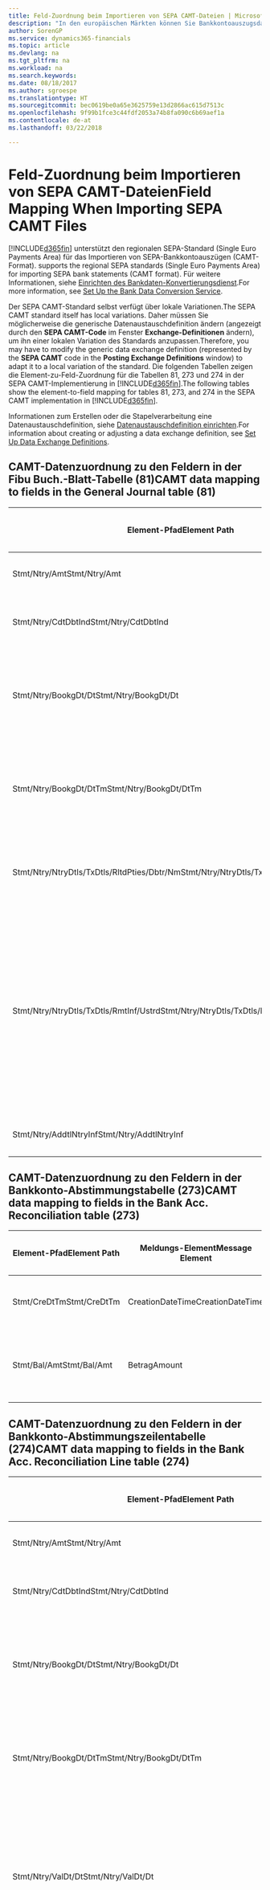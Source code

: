 ```yaml
---
title: Feld-Zuordnung beim Importieren von SEPA CAMT-Dateien | Microsoft Docs
description: "In den europäischen Märkten können Sie Bankkontoauszugsdateien in den regionalen SEPA-Standards  (einzelner Eurozahlungs-Bereich) importieren."
author: SorenGP
ms.service: dynamics365-financials
ms.topic: article
ms.devlang: na
ms.tgt_pltfrm: na
ms.workload: na
ms.search.keywords: 
ms.date: 08/18/2017
ms.author: sgroespe
ms.translationtype: HT
ms.sourcegitcommit: bec0619be0a65e3625759e13d2866ac615d7513c
ms.openlocfilehash: 9f99b1fce3c44fdf2053a74b8fa090c6b69aef1a
ms.contentlocale: de-at
ms.lasthandoff: 03/22/2018

---
```

# <a name="field-mapping-when-importing-sepa-camt-files"></a><span data-ttu-id="3d561-103">Feld-Zuordnung beim Importieren von SEPA CAMT-Dateien</span><span class="sxs-lookup"><span data-stu-id="3d561-103">Field Mapping When Importing SEPA CAMT Files</span></span>
[!INCLUDE[d365fin](includes/d365fin_md.md)]<span data-ttu-id="3d561-104"> unterstützt den regionalen SEPA-Standard (Single Euro Payments Area) für das Importieren von SEPA-Bankkontoauszügen (CAMT-Format).</span><span class="sxs-lookup"><span data-stu-id="3d561-104"> supports the regional SEPA standards (Single Euro Payments Area) for importing SEPA bank statements (CAMT format).</span></span> <span data-ttu-id="3d561-105">Für weitere Informationen, siehe [Einrichten des Bankdaten-Konvertierungsdienst](bank-how-setup-bank-data-conversion-service.md).</span><span class="sxs-lookup"><span data-stu-id="3d561-105">For more information, see [Set Up the Bank Data Conversion Service](bank-how-setup-bank-data-conversion-service.md).</span></span>  

 <span data-ttu-id="3d561-106">Der SEPA CAMT-Standard selbst verfügt über lokale Variationen.</span><span class="sxs-lookup"><span data-stu-id="3d561-106">The SEPA CAMT standard itself has local variations.</span></span> <span data-ttu-id="3d561-107">Daher müssen Sie möglicherweise die generische Datenaustauschdefinition ändern (angezeigt durch den **SEPA CAMT-Code** im Fenster **Exchange-Definitionen** ändern), um ihn einer lokalen Variation des Standards anzupassen.</span><span class="sxs-lookup"><span data-stu-id="3d561-107">Therefore, you may have to modify the generic data exchange definition (represented by the **SEPA CAMT** code in the **Posting Exchange Definitions** window) to adapt it to a local variation of the standard.</span></span> <span data-ttu-id="3d561-108">Die folgenden Tabellen zeigen die Element-zu-Feld-Zuordnung für die Tabellen 81, 273 und 274 in der SEPA CAMT-Implementierung in [!INCLUDE[d365fin](includes/d365fin_md.md)].</span><span class="sxs-lookup"><span data-stu-id="3d561-108">The following tables show the element-to-field mapping for tables 81, 273, and 274 in the SEPA CAMT implementation in [!INCLUDE[d365fin](includes/d365fin_md.md)].</span></span>  

 <span data-ttu-id="3d561-109">Informationen zum Erstellen oder die Stapelverarbeitung eine Datenaustauschdefinition, siehe [Datenaustauschdefinition einrichten](across-how-to-set-up-data-exchange-definitions.md).</span><span class="sxs-lookup"><span data-stu-id="3d561-109">For information about creating or adjusting a data exchange definition, see [Set Up Data Exchange Definitions](across-how-to-set-up-data-exchange-definitions.md).</span></span>  

## <a name="camt-data-mapping-to-fields-in-the-general-journal-table-81"></a><span data-ttu-id="3d561-110">CAMT-Datenzuordnung zu den Feldern in der Fibu Buch.-Blatt-Tabelle (81)</span><span class="sxs-lookup"><span data-stu-id="3d561-110">CAMT data mapping to fields in the General Journal table (81)</span></span>  

|<span data-ttu-id="3d561-111">Element-Pfad</span><span class="sxs-lookup"><span data-stu-id="3d561-111">Element Path</span></span>|<span data-ttu-id="3d561-112">Meldungs-Element</span><span class="sxs-lookup"><span data-stu-id="3d561-112">Message Element</span></span>|<span data-ttu-id="3d561-113">Datentyp</span><span class="sxs-lookup"><span data-stu-id="3d561-113">Data Type</span></span>|<span data-ttu-id="3d561-114">Beschreibung</span><span class="sxs-lookup"><span data-stu-id="3d561-114">Description</span></span>|<span data-ttu-id="3d561-115">Kennzeichen mit negativem Zeichen</span><span class="sxs-lookup"><span data-stu-id="3d561-115">Negative-Sign Identifier</span></span>|<span data-ttu-id="3d561-116">Feldnr.</span><span class="sxs-lookup"><span data-stu-id="3d561-116">Field No.</span></span>|<span data-ttu-id="3d561-117">Feldname</span><span class="sxs-lookup"><span data-stu-id="3d561-117">Field Name</span></span>|  
|------------------|---------------------|---------------|-----------------|-------------------------------|---------------|----------------|  
|<span data-ttu-id="3d561-118">Stmt/Ntry/Amt</span><span class="sxs-lookup"><span data-stu-id="3d561-118">Stmt/Ntry/Amt</span></span>|<span data-ttu-id="3d561-119">Betrag</span><span class="sxs-lookup"><span data-stu-id="3d561-119">Amount</span></span>|<span data-ttu-id="3d561-120">Dezimal</span><span class="sxs-lookup"><span data-stu-id="3d561-120">Decimal</span></span>|<span data-ttu-id="3d561-121">Der Geldbetrag im Bargeldposten</span><span class="sxs-lookup"><span data-stu-id="3d561-121">The amount of money in the cash entry</span></span>||<span data-ttu-id="3d561-122">13</span><span class="sxs-lookup"><span data-stu-id="3d561-122">13</span></span>|<span data-ttu-id="3d561-123">Betrag</span><span class="sxs-lookup"><span data-stu-id="3d561-123">Amount</span></span>|  
|<span data-ttu-id="3d561-124">Stmt/Ntry/CdtDbtInd</span><span class="sxs-lookup"><span data-stu-id="3d561-124">Stmt/Ntry/CdtDbtInd</span></span>|<span data-ttu-id="3d561-125">CreditDebitIndicator</span><span class="sxs-lookup"><span data-stu-id="3d561-125">CreditDebitIndicator</span></span>|<span data-ttu-id="3d561-126">Text</span><span class="sxs-lookup"><span data-stu-id="3d561-126">Text</span></span>|<span data-ttu-id="3d561-127">Gibt an, ob der Posten ein Habenbetrag oder ein Sollposten ist</span><span class="sxs-lookup"><span data-stu-id="3d561-127">Indicates whether the entry is a credit or a debit entry</span></span>|<span data-ttu-id="3d561-128">DBIT</span><span class="sxs-lookup"><span data-stu-id="3d561-128">DBIT</span></span>|<span data-ttu-id="3d561-129">13</span><span class="sxs-lookup"><span data-stu-id="3d561-129">13</span></span>|<span data-ttu-id="3d561-130">Betrag</span><span class="sxs-lookup"><span data-stu-id="3d561-130">Amount</span></span>|  
|<span data-ttu-id="3d561-131">Stmt/Ntry/BookgDt/Dt</span><span class="sxs-lookup"><span data-stu-id="3d561-131">Stmt/Ntry/BookgDt/Dt</span></span>|<span data-ttu-id="3d561-132">Datum</span><span class="sxs-lookup"><span data-stu-id="3d561-132">Date</span></span>|<span data-ttu-id="3d561-133">Datum</span><span class="sxs-lookup"><span data-stu-id="3d561-133">Date</span></span>|<span data-ttu-id="3d561-134">Das Datum der Buchung eines Postens auf einem Konto oder in den Büchern des Buchhaltungsservices.</span><span class="sxs-lookup"><span data-stu-id="3d561-134">The date when an entry is posted to an account on the account servicer's books</span></span>||<span data-ttu-id="3d561-135">5</span><span class="sxs-lookup"><span data-stu-id="3d561-135">5</span></span>|<span data-ttu-id="3d561-136">Buchungsdatum</span><span class="sxs-lookup"><span data-stu-id="3d561-136">Posting Date</span></span>|  
|<span data-ttu-id="3d561-137">Stmt/Ntry/BookgDt/DtTm</span><span class="sxs-lookup"><span data-stu-id="3d561-137">Stmt/Ntry/BookgDt/DtTm</span></span>|<span data-ttu-id="3d561-138">DateTime</span><span class="sxs-lookup"><span data-stu-id="3d561-138">DateTime</span></span>|<span data-ttu-id="3d561-139">DateTime</span><span class="sxs-lookup"><span data-stu-id="3d561-139">DateTime</span></span>|<span data-ttu-id="3d561-140">Das Datum und die Uhrzeit der Buchung eines Postens auf einem Konto oder in den Büchern des Buchhaltungsservices.</span><span class="sxs-lookup"><span data-stu-id="3d561-140">The date and time when an entry is posted to an account on the account servicer's books</span></span>||<span data-ttu-id="3d561-141">5</span><span class="sxs-lookup"><span data-stu-id="3d561-141">5</span></span>|<span data-ttu-id="3d561-142">Buchungsdatum</span><span class="sxs-lookup"><span data-stu-id="3d561-142">Posting Date</span></span>|  
|<span data-ttu-id="3d561-143">Stmt/Ntry/NtryDtls/TxDtls/RltdPties/Dbtr/Nm</span><span class="sxs-lookup"><span data-stu-id="3d561-143">Stmt/Ntry/NtryDtls/TxDtls/RltdPties/Dbtr/Nm</span></span>|<span data-ttu-id="3d561-144">Name</span><span class="sxs-lookup"><span data-stu-id="3d561-144">Name</span></span>|<span data-ttu-id="3d561-145">Text</span><span class="sxs-lookup"><span data-stu-id="3d561-145">Text</span></span>|<span data-ttu-id="3d561-146">Der Name der Partei, die einen Geldbetrag an das (wesentlichen) schuldet können</span><span class="sxs-lookup"><span data-stu-id="3d561-146">The name of the party that owes an amount of money to the (ultimate) creditor</span></span>||<span data-ttu-id="3d561-147">1221</span><span class="sxs-lookup"><span data-stu-id="3d561-147">1221</span></span>|<span data-ttu-id="3d561-148">Informationen Zahlender</span><span class="sxs-lookup"><span data-stu-id="3d561-148">Payer Information</span></span>|  
|<span data-ttu-id="3d561-149">Stmt/Ntry/NtryDtls/TxDtls/RmtInf/Ustrd</span><span class="sxs-lookup"><span data-stu-id="3d561-149">Stmt/Ntry/NtryDtls/TxDtls/RmtInf/Ustrd</span></span>|<span data-ttu-id="3d561-150">Unstrukturiert</span><span class="sxs-lookup"><span data-stu-id="3d561-150">Unstructured</span></span>|<span data-ttu-id="3d561-151">Text</span><span class="sxs-lookup"><span data-stu-id="3d561-151">Text</span></span>|<span data-ttu-id="3d561-152">Informationen, die angegeben werden, um Abgleichen/Abstimmung eines Postens mit den Artikeln zu aktivieren, die die Zahlung abgleichen soll, wie etwa Handelsrechnungen in einem Debitorensystem, in unstrukturierter Form.</span><span class="sxs-lookup"><span data-stu-id="3d561-152">Information supplied to enable the matching/reconciliation of an entry with the items that the payment is intended to settle, such as commercial invoices in an accounts-receivable system, in an unstructured form</span></span>||<span data-ttu-id="3d561-153">8</span><span class="sxs-lookup"><span data-stu-id="3d561-153">8</span></span>|<span data-ttu-id="3d561-154">Beschreibung</span><span class="sxs-lookup"><span data-stu-id="3d561-154">Description</span></span>|  
|<span data-ttu-id="3d561-155">Stmt/Ntry/AddtlNtryInf</span><span class="sxs-lookup"><span data-stu-id="3d561-155">Stmt/Ntry/AddtlNtryInf</span></span>|<span data-ttu-id="3d561-156">ZusätzlicheEingabeInformationen</span><span class="sxs-lookup"><span data-stu-id="3d561-156">AdditionalEntryInformation</span></span>|<span data-ttu-id="3d561-157">Text</span><span class="sxs-lookup"><span data-stu-id="3d561-157">Text</span></span>|<span data-ttu-id="3d561-158">Zusätzliche Informationen zu der Eingabe</span><span class="sxs-lookup"><span data-stu-id="3d561-158">Additional information about the entry</span></span>||<span data-ttu-id="3d561-159">1222</span><span class="sxs-lookup"><span data-stu-id="3d561-159">1222</span></span>|<span data-ttu-id="3d561-160">Transaktionsinformationen</span><span class="sxs-lookup"><span data-stu-id="3d561-160">Transaction Information</span></span>|  

## <a name="camt-data-mapping-to-fields-in-the-bank-acc-reconciliation-table-273"></a><span data-ttu-id="3d561-161">CAMT-Datenzuordnung zu den Feldern in der Bankkonto-Abstimmungstabelle (273)</span><span class="sxs-lookup"><span data-stu-id="3d561-161">CAMT data mapping to fields in the Bank Acc. Reconciliation table (273)</span></span>  

|<span data-ttu-id="3d561-162">Element-Pfad</span><span class="sxs-lookup"><span data-stu-id="3d561-162">Element Path</span></span>|<span data-ttu-id="3d561-163">Meldungs-Element</span><span class="sxs-lookup"><span data-stu-id="3d561-163">Message Element</span></span>|<span data-ttu-id="3d561-164">Datentyp</span><span class="sxs-lookup"><span data-stu-id="3d561-164">Data Type</span></span>|<span data-ttu-id="3d561-165">Beschreibung</span><span class="sxs-lookup"><span data-stu-id="3d561-165">Description</span></span>|<span data-ttu-id="3d561-166">Kennzeichen mit negativem Zeichen</span><span class="sxs-lookup"><span data-stu-id="3d561-166">Negative-Sign Identifier</span></span>|<span data-ttu-id="3d561-167">Feldnr.</span><span class="sxs-lookup"><span data-stu-id="3d561-167">Field No.</span></span>|<span data-ttu-id="3d561-168">Feldname</span><span class="sxs-lookup"><span data-stu-id="3d561-168">Field Name</span></span>|  
|------------------|---------------------|---------------|-----------------|-------------------------------|---------------|----------------|  
|<span data-ttu-id="3d561-169">Stmt/CreDtTm</span><span class="sxs-lookup"><span data-stu-id="3d561-169">Stmt/CreDtTm</span></span>|<span data-ttu-id="3d561-170">CreationDateTime</span><span class="sxs-lookup"><span data-stu-id="3d561-170">CreationDateTime</span></span>|<span data-ttu-id="3d561-171">Datum</span><span class="sxs-lookup"><span data-stu-id="3d561-171">Date</span></span>|<span data-ttu-id="3d561-172">Das Datum und die Uhrzeit der Erstellung der Nachricht.</span><span class="sxs-lookup"><span data-stu-id="3d561-172">The date and time when the message was created</span></span>||<span data-ttu-id="3d561-173">3</span><span class="sxs-lookup"><span data-stu-id="3d561-173">3</span></span>|<span data-ttu-id="3d561-174">Auszugsdatum</span><span class="sxs-lookup"><span data-stu-id="3d561-174">Statement Date</span></span>|  
|<span data-ttu-id="3d561-175">Stmt/Bal/Amt</span><span class="sxs-lookup"><span data-stu-id="3d561-175">Stmt/Bal/Amt</span></span>|<span data-ttu-id="3d561-176">Betrag</span><span class="sxs-lookup"><span data-stu-id="3d561-176">Amount</span></span>|<span data-ttu-id="3d561-177">Dezimal</span><span class="sxs-lookup"><span data-stu-id="3d561-177">Decimal</span></span>|<span data-ttu-id="3d561-178">Der Betrag, der aus den Nettobeträgen für alle Soll- und Habenposten resultiert</span><span class="sxs-lookup"><span data-stu-id="3d561-178">The amount resulting from the netted amounts for all debit and credit entries</span></span>||<span data-ttu-id="3d561-179">4</span><span class="sxs-lookup"><span data-stu-id="3d561-179">4</span></span>|<span data-ttu-id="3d561-180">Auszug Schluss-Saldo</span><span class="sxs-lookup"><span data-stu-id="3d561-180">Statement Ending Balance</span></span>|  

## <a name="camt-data-mapping-to-fields-in-the-bank-acc-reconciliation-line-table-274"></a><span data-ttu-id="3d561-181">CAMT-Datenzuordnung zu den Feldern in der Bankkonto-Abstimmungszeilentabelle (274)</span><span class="sxs-lookup"><span data-stu-id="3d561-181">CAMT data mapping to fields in the Bank Acc. Reconciliation Line table (274)</span></span>  

|<span data-ttu-id="3d561-182">Element-Pfad</span><span class="sxs-lookup"><span data-stu-id="3d561-182">Element Path</span></span>|<span data-ttu-id="3d561-183">Meldungs-Element</span><span class="sxs-lookup"><span data-stu-id="3d561-183">Message Element</span></span>|<span data-ttu-id="3d561-184">Datentyp</span><span class="sxs-lookup"><span data-stu-id="3d561-184">Data Type</span></span>|<span data-ttu-id="3d561-185">Beschreibung</span><span class="sxs-lookup"><span data-stu-id="3d561-185">Description</span></span>|<span data-ttu-id="3d561-186">Kennzeichen mit negativem Zeichen</span><span class="sxs-lookup"><span data-stu-id="3d561-186">Negative-Sign Identifier</span></span>|<span data-ttu-id="3d561-187">Feldnr.</span><span class="sxs-lookup"><span data-stu-id="3d561-187">Field No.</span></span>|<span data-ttu-id="3d561-188">Feldname</span><span class="sxs-lookup"><span data-stu-id="3d561-188">Field Name</span></span>|  
|------------------|---------------------|---------------|-----------------|-------------------------------|---------------|----------------|  
|<span data-ttu-id="3d561-189">Stmt/Ntry/Amt</span><span class="sxs-lookup"><span data-stu-id="3d561-189">Stmt/Ntry/Amt</span></span>|<span data-ttu-id="3d561-190">Betrag</span><span class="sxs-lookup"><span data-stu-id="3d561-190">Amount</span></span>|<span data-ttu-id="3d561-191">Dezimal</span><span class="sxs-lookup"><span data-stu-id="3d561-191">Decimal</span></span>|<span data-ttu-id="3d561-192">Der Geldbetrag im Bargeldposten</span><span class="sxs-lookup"><span data-stu-id="3d561-192">The amount of money in the cash entry</span></span>||<span data-ttu-id="3d561-193">7</span><span class="sxs-lookup"><span data-stu-id="3d561-193">7</span></span>|<span data-ttu-id="3d561-194">Auszugsbetrag</span><span class="sxs-lookup"><span data-stu-id="3d561-194">Statement Amount</span></span>|  
|<span data-ttu-id="3d561-195">Stmt/Ntry/CdtDbtInd</span><span class="sxs-lookup"><span data-stu-id="3d561-195">Stmt/Ntry/CdtDbtInd</span></span>|<span data-ttu-id="3d561-196">CreditDebitIndicator</span><span class="sxs-lookup"><span data-stu-id="3d561-196">CreditDebitIndicator</span></span>|<span data-ttu-id="3d561-197">Text</span><span class="sxs-lookup"><span data-stu-id="3d561-197">Text</span></span>|<span data-ttu-id="3d561-198">Gibt an, ob der Posten ein Habenbetrag oder ein Sollposten ist</span><span class="sxs-lookup"><span data-stu-id="3d561-198">Indicates whether the entry is a credit or a debit entry</span></span>|<span data-ttu-id="3d561-199">DBIT</span><span class="sxs-lookup"><span data-stu-id="3d561-199">DBIT</span></span>|<span data-ttu-id="3d561-200">7</span><span class="sxs-lookup"><span data-stu-id="3d561-200">7</span></span>|<span data-ttu-id="3d561-201">Auszugsbetrag</span><span class="sxs-lookup"><span data-stu-id="3d561-201">Statement Amount</span></span>|  
|<span data-ttu-id="3d561-202">Stmt/Ntry/BookgDt/Dt</span><span class="sxs-lookup"><span data-stu-id="3d561-202">Stmt/Ntry/BookgDt/Dt</span></span>|<span data-ttu-id="3d561-203">Datum</span><span class="sxs-lookup"><span data-stu-id="3d561-203">Date</span></span>|<span data-ttu-id="3d561-204">Datum</span><span class="sxs-lookup"><span data-stu-id="3d561-204">Date</span></span>|<span data-ttu-id="3d561-205">Das Datum der Buchung eines Postens auf einem Konto oder in den Büchern des Buchhaltungsservices.</span><span class="sxs-lookup"><span data-stu-id="3d561-205">The date when an entry is posted to an account on the account servicer's books</span></span>||<span data-ttu-id="3d561-206">5</span><span class="sxs-lookup"><span data-stu-id="3d561-206">5</span></span>|<span data-ttu-id="3d561-207">Transaktionsdatum</span><span class="sxs-lookup"><span data-stu-id="3d561-207">Transaction Date</span></span>|  
|<span data-ttu-id="3d561-208">Stmt/Ntry/BookgDt/DtTm</span><span class="sxs-lookup"><span data-stu-id="3d561-208">Stmt/Ntry/BookgDt/DtTm</span></span>|<span data-ttu-id="3d561-209">DateTime</span><span class="sxs-lookup"><span data-stu-id="3d561-209">DateTime</span></span>|<span data-ttu-id="3d561-210">DateTime</span><span class="sxs-lookup"><span data-stu-id="3d561-210">DateTime</span></span>|<span data-ttu-id="3d561-211">Das Datum und die Uhrzeit der Buchung eines Postens auf einem Konto oder in den Büchern des Buchhaltungsservices.</span><span class="sxs-lookup"><span data-stu-id="3d561-211">The date and time when an entry is posted to an account on the account servicer's books</span></span>||<span data-ttu-id="3d561-212">5</span><span class="sxs-lookup"><span data-stu-id="3d561-212">5</span></span>|<span data-ttu-id="3d561-213">Transaktionsdatum</span><span class="sxs-lookup"><span data-stu-id="3d561-213">Transaction Date</span></span>|  
|<span data-ttu-id="3d561-214">Stmt/Ntry/ValDt/Dt</span><span class="sxs-lookup"><span data-stu-id="3d561-214">Stmt/Ntry/ValDt/Dt</span></span>|<span data-ttu-id="3d561-215">Datum</span><span class="sxs-lookup"><span data-stu-id="3d561-215">Date</span></span>|<span data-ttu-id="3d561-216">Datum</span><span class="sxs-lookup"><span data-stu-id="3d561-216">Date</span></span>|<span data-ttu-id="3d561-217">Das Datum, an dem Anlagen für den Kontobesitzer im Falle eines Habenpostens verfügbar sind oder oder im Falle eines Sollpostens nicht mehr verfügbar sind.</span><span class="sxs-lookup"><span data-stu-id="3d561-217">The date when assets become available to the account owner in case of a credit entry, or cease to be available to the account owner in case of a debit entry</span></span>||<span data-ttu-id="3d561-218">12</span><span class="sxs-lookup"><span data-stu-id="3d561-218">12</span></span>|<span data-ttu-id="3d561-219">Valutadatum</span><span class="sxs-lookup"><span data-stu-id="3d561-219">Value Date</span></span>|  
|<span data-ttu-id="3d561-220">Stmt/Ntry/ValDt/DtTm</span><span class="sxs-lookup"><span data-stu-id="3d561-220">Stmt/Ntry/ValDt/DtTm</span></span>|<span data-ttu-id="3d561-221">DateTime</span><span class="sxs-lookup"><span data-stu-id="3d561-221">DateTime</span></span>|<span data-ttu-id="3d561-222">DateTime</span><span class="sxs-lookup"><span data-stu-id="3d561-222">DateTime</span></span>|<span data-ttu-id="3d561-223">Das Datum und die Uhrzeit, wenn Anlagen für den Kontobesitzer im Falle eines Habenpostens verfügbar sind oder oder im Falle eines Sollpostens nicht mehr verfügbar sind.</span><span class="sxs-lookup"><span data-stu-id="3d561-223">The date and time when assets become available to the account owner in case of a credit entry, or cease to be available to the account owner in case of a debit entry</span></span>||<span data-ttu-id="3d561-224">12</span><span class="sxs-lookup"><span data-stu-id="3d561-224">12</span></span>|<span data-ttu-id="3d561-225">Valutadatum</span><span class="sxs-lookup"><span data-stu-id="3d561-225">Value Date</span></span>|  
|<span data-ttu-id="3d561-226">Stmt/Ntry/NtryDtls/TxDtls/RltdPties/Dbtr/Nm</span><span class="sxs-lookup"><span data-stu-id="3d561-226">Stmt/Ntry/NtryDtls/TxDtls/RltdPties/Dbtr/Nm</span></span>|<span data-ttu-id="3d561-227">Name</span><span class="sxs-lookup"><span data-stu-id="3d561-227">Name</span></span>|<span data-ttu-id="3d561-228">Text</span><span class="sxs-lookup"><span data-stu-id="3d561-228">Text</span></span>|<span data-ttu-id="3d561-229">Der Name der Partei, die einen Geldbetrag an das (wesentlichen) schuldet können</span><span class="sxs-lookup"><span data-stu-id="3d561-229">The name of the party that owes an amount of money to the (ultimate) creditor</span></span>||<span data-ttu-id="3d561-230">15</span><span class="sxs-lookup"><span data-stu-id="3d561-230">15</span></span>|<span data-ttu-id="3d561-231">Informationen Zahlender</span><span class="sxs-lookup"><span data-stu-id="3d561-231">Payer Information</span></span>|  
|<span data-ttu-id="3d561-232">Stmt/Ntry/NtryDtls/TxDtls/RmtInf/Ustrd</span><span class="sxs-lookup"><span data-stu-id="3d561-232">Stmt/Ntry/NtryDtls/TxDtls/RmtInf/Ustrd</span></span>|<span data-ttu-id="3d561-233">Unstrukturiert</span><span class="sxs-lookup"><span data-stu-id="3d561-233">Unstructured</span></span>|<span data-ttu-id="3d561-234">Text</span><span class="sxs-lookup"><span data-stu-id="3d561-234">Text</span></span>|<span data-ttu-id="3d561-235">Informationen, die angegeben werden, um Abgleichen/Abstimmung eines Postens mit den Artikeln zu aktivieren, die die Zahlung abgleichen soll, wie etwa Handelsrechnungen in einem Debitorensystem, in unstrukturierter Form.</span><span class="sxs-lookup"><span data-stu-id="3d561-235">Information supplied to enable the matching/reconciliation of an entry with the items that the payment is intended to settle, such as commercial invoices in an accounts-receivable system, in an unstructured form</span></span>||<span data-ttu-id="3d561-236">6</span><span class="sxs-lookup"><span data-stu-id="3d561-236">6</span></span>|<span data-ttu-id="3d561-237">Beschreibung</span><span class="sxs-lookup"><span data-stu-id="3d561-237">Description</span></span>|  
|<span data-ttu-id="3d561-238">Stmt/Ntry/AddtlNtryInf</span><span class="sxs-lookup"><span data-stu-id="3d561-238">Stmt/Ntry/AddtlNtryInf</span></span>|<span data-ttu-id="3d561-239">ZusätzlicheEingabeInformationen</span><span class="sxs-lookup"><span data-stu-id="3d561-239">AdditionalEntryInformation</span></span>|<span data-ttu-id="3d561-240">Text</span><span class="sxs-lookup"><span data-stu-id="3d561-240">Text</span></span>|<span data-ttu-id="3d561-241">Zusätzliche Informationen zu der Eingabe</span><span class="sxs-lookup"><span data-stu-id="3d561-241">Additional information about the entry</span></span>||<span data-ttu-id="3d561-242">16</span><span class="sxs-lookup"><span data-stu-id="3d561-242">16</span></span>|<span data-ttu-id="3d561-243">Transaktionsinformationen</span><span class="sxs-lookup"><span data-stu-id="3d561-243">Transaction Information</span></span>|  

 <span data-ttu-id="3d561-244">Elemente im **Ntry**-Knoten, die in [!INCLUDE[d365fin](includes/d365fin_md.md)] importiert, aber nicht mit einem Feld verknüpft werden, werden in der **Exch.Spaltendefinition buchen**-Tabelle gespeichert.</span><span class="sxs-lookup"><span data-stu-id="3d561-244">Elements in the **Ntry** node that are imported into [!INCLUDE[d365fin](includes/d365fin_md.md)] but not mapped to any fields are stored in the **Posting Exch. Column Def** table.</span></span> <span data-ttu-id="3d561-245">Benutzer können diese Elemente **Zahlungsabstimmungsbuch.-Blatt**, **Zahlungsausgleich** und **Bankkonto Abstimmen** Fenstern anzeigen, indem sie die **Details zur Bankauszugsposition** Aktion auswählen.</span><span class="sxs-lookup"><span data-stu-id="3d561-245">Users can view these elements from the **Payment Reconciliation Journal**, **Payment Application**, and **Bank Acc. Reconciliation** windows by choosing the **Bank Statement Line Details** action.</span></span> <span data-ttu-id="3d561-246">Weitere Informationen finden Sie unter [Abstimmen von Zahlungen mithilfe der automatischen Anwendung](receivables-how-reconcile-payments-auto-application.md).</span><span class="sxs-lookup"><span data-stu-id="3d561-246">For more information, see [Reconcile Payments Using Automatic Application](receivables-how-reconcile-payments-auto-application.md).</span></span>  
## <a name="see-also"></a><span data-ttu-id="3d561-247">Siehe auch</span><span class="sxs-lookup"><span data-stu-id="3d561-247">See Also</span></span>  
[<span data-ttu-id="3d561-248">Einrichten eines Datenaustauschs</span><span class="sxs-lookup"><span data-stu-id="3d561-248">Setting Up Data Exchange</span></span>](across-set-up-data-exchange.md)  
[<span data-ttu-id="3d561-249">Daten elektronisch austauschen</span><span class="sxs-lookup"><span data-stu-id="3d561-249">Exchanging Data Electronically</span></span>](across-data-exchange.md)  
<span data-ttu-id="3d561-250">[Einrichten des Bankdaten-Konvertierungsdienst](bank-how-setup-bank-data-conversion-service.md) </span><span class="sxs-lookup"><span data-stu-id="3d561-250">[Set Up the Bank Data Conversion Service](bank-how-setup-bank-data-conversion-service.md) </span></span>  
[<span data-ttu-id="3d561-251">Verwenden von XML-Schemata zur Vorbereitung der Datenaustauschdefinitionen</span><span class="sxs-lookup"><span data-stu-id="3d561-251">Use XML Schemas to Prepare Data Exchange Definitions</span></span>](across-how-to-use-xml-schemas-to-prepare-data-exchange-definitions.md)  
[<span data-ttu-id="3d561-252">Abstimmen von Zahlungen mithilfe der automatischen Anwendung</span><span class="sxs-lookup"><span data-stu-id="3d561-252">Reconcile Payments Using Automatic Application</span></span>](receivables-how-reconcile-payments-auto-application.md)  

